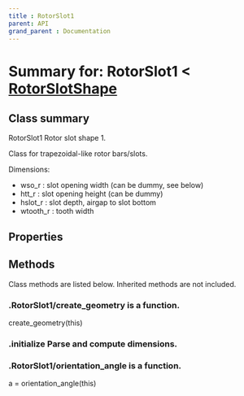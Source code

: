 ```yaml
---
title : RotorSlot1
parent: API
grand_parent : Documentation
---
```

# Summary for: **RotorSlot1**  < [RotorSlotShape](RotorSlotShape.html)

## Class summary

RotorSlot1 Rotor slot shape 1.

Class for trapezoidal-like rotor bars/slots.

Dimensions:
* wso_r : slot opening width (can be dummy, see below)
* htt_r : slot opening height (can be dummy)
* hslot_r : slot depth, airgap to slot bottom
* wtooth_r : tooth width

## Properties


## Methods

Class methods are listed below. Inherited methods are not included.

### .RotorSlot1/**create_geometry** is a function.
create_geometry(this)

### .**initialize** Parse and compute dimensions.

### .RotorSlot1/**orientation_angle** is a function.
a = orientation_angle(this)


